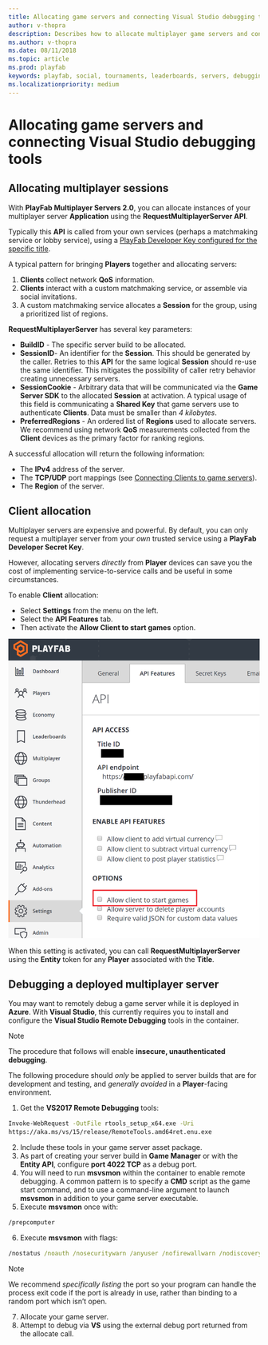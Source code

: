 ```yaml
---
title: Allocating game servers and connecting Visual Studio debugging tools
author: v-thopra
description: Describes how to allocate multiplayer game servers and connect Visual Studio debugging tools.
ms.author: v-thopra
ms.date: 08/11/2018
ms.topic: article
ms.prod: playfab
keywords: playfab, social, tournaments, leaderboards, servers, debugging
ms.localizationpriority: medium
---
```


# Allocating game servers and connecting Visual Studio debugging tools

## Allocating multiplayer sessions

With **PlayFab Multiplayer Servers 2.0**, you can allocate instances of your multiplayer server **Application** using the **RequestMultiplayerServer API**.

Typically this **API** is called from your own services (perhaps a matchmaking service or lobby service), using a [PlayFab Developer Key configured for the specific title](../../config/dev-test-live/getting-playfab-developer-keys.md).

A typical pattern for bringing **Players** together and allocating servers:

1. **Clients** collect network **QoS** information.
2. **Clients** interact with a custom matchmaking service, or assemble via social invitations.
3. A custom matchmaking service allocates a **Session** for the group, using a prioritized list of regions.

**RequestMultiplayerServer** has several key parameters:

- **BuildID** - The specific server build to be allocated.
- **SessionID**- An identifier for the **Session**. This should be generated by the caller. Retries to this **API** for the same logical **Session** should re-use the same identifier. This mitigates the possibility of caller retry behavior creating unnecessary servers.
- **SessionCookie** - Arbitrary data that will be communicated via the **Game Server SDK** to the allocated **Session** at activation. A typical usage of this field is communicating a **Shared Key** that game servers use to authenticate **Clients**. Data must be smaller than *4 kilobytes*.
- **PreferredRegions** - An ordered list of **Regions** used to allocate servers. We recommend using network **QoS** measurements collected from the **Client** devices as the primary factor for ranking regions.

A successful allocation will return the following information:

- The **IPv4** address of the server.
- The **TCP/UDP** port mappings (see [Connecting Clients to game servers](connecting-clients-to-game-servers.md)).
- The **Region** of the server.

## Client allocation

Multiplayer servers are expensive and powerful. By default, you can only request a multiplayer server from your *own* trusted service using a **PlayFab Developer Secret Key**.

However, allocating servers *directly* from **Player** devices can save you the cost of implementing service-to-service calls and be useful in some circumstances.

To enable **Client** allocation:

- Select **Settings** from the menu on the left.
- Select the **API Features** tab.
- Then activate the **Allow Client to start games** option.

![Game Manager - Settings - API Features - Allow Client to start games](media/tutorials/game-manager-settings-api-features-allow-client-to-start-games.png)  

When this setting is activated, you can call **RequestMultiplayerServer** using the **Entity** token for any **Player** associated with the **Title**.

## Debugging a deployed multiplayer server

You may want to remotely debug a game server while it is deployed in **Azure**. With **Visual Studio**, this currently requires you to install and configure the **Visual Studio Remote Debugging** tools in the container.

> [!NOTE]
> The procedure that follows will enable **insecure, unauthenticated debugging**.

The following procedure should *only* be applied to server builds that are for development and testing, and *generally avoided* in a **Player**-facing environment.

1. Get the **VS2017 Remote Debugging** tools:

```cmd
Invoke-WebRequest -OutFile rtools_setup_x64.exe -Uri 
https://aka.ms/vs/15/release/RemoteTools.amd64ret.enu.exe
```

2. Include these tools in your game server asset package.
3. As part of creating your server build in **Game Manager** or with the **Entity API**, configure **port 4022 TCP** as a debug port.
4. You will need to run **msvsmon** within the container to enable remote debugging. A common pattern is to specify a **CMD** script as the game start command, and to use a command-line argument to launch **msvsmon** in addition to your game server executable.
5. Execute **msvsmon** once with:

```cmd    
/prepcomputer
```

6. Execute **msvsmon** with flags:

```cmd    
/nostatus /noauth /nosecuritywarn /anyuser /nofirewallwarn /nodiscovery /port 4022
```

> [!NOTE]
> We recommend *specifically listing* the port so your program can handle the process exit code if the port is already in use, rather than binding to a random port which isn’t open.
7. Allocate your game server.
8. Attempt to debug via **VS** using the external debug port returned from the allocate call.
